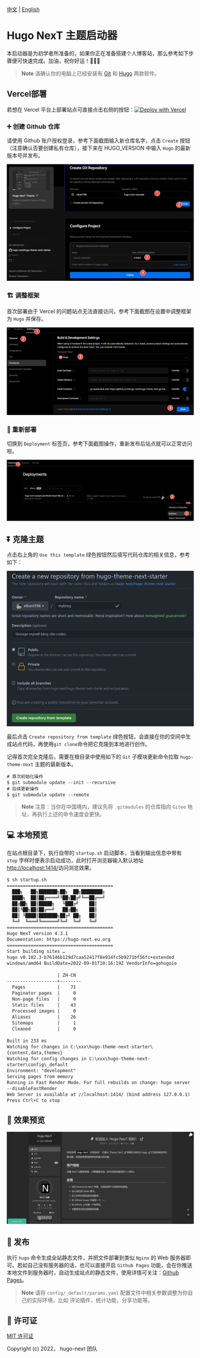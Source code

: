 [中文](#) | [English](https://github.com/hugo-next/hugo-theme-next-starter/blob/main/README.md)

# Hugo NexT 主题启动器

本启动器是为初学者所准备的，如果你正在准备搭建个人博客站，那么参考如下步骤便可快速完成。加油，祝你好运！:tada::tada::tada:

> **Note**
> 请确认你的电脑上已经安装有 [Git](https://git-scm.com/downloads) 和 [Hugo](https://github.com/gohugoio/hugo/releases/) 两款软件。


## Vercel部署

若想在 Vercel 平台上部署站点可直接点击右侧的按钮：[![Deploy with Vercel](https://vercel.com/button)](https://vercel.com/new/clone?repository-url=https%3A%2F%2Fgithub.com%2Fhugo-next%2Fhugo-theme-next-starter&env=HUGO_VERSION&envDescription=Enter%20latest%20version%20of%20Hugo%20engine.&envLink=https%3A%2F%2Fgithub.com%2Fgohugoio%2Fhugo%2Freleases%2F&project-name=my-blog&repo-name=my-blog&demo-title=Hugo%20NexT%20Theme&demo-description=Easily%20%26%20powerful%20theme%20of%20Hugo%20engine.&demo-url=https%3A%2F%2Fhugo-next.eu.org%2F&demo-image=https%3A%2F%2Fimgs.lisenhui.cn%2Fhugo-next%2Fhugo-next-demo.png&install-command=git%20submodule%20add%20https%3A%2F%2Fgithub.com%2Fhugo-next%2Fhugo-theme-next.git%20themes%2Fhugo-theme-next)

### ➕ 创建 Github 仓库

请使用 Github 账户授权登录，参考下面截图输入新仓库名字，点击 `Create` 按钮（注意确认否要创建私有仓库），接下来在 HUGO_VERSION 中输入 `Hugo` 的最新版本号并发布。

![deploy-with-vercel-01.png](/static/imgs/hugo-next/deploy-with-vercel-01.png)

### 🏗 调整框架

首次部署由于 Vercel 的问题站点无法直接访问，参考下面截图在设置中调整框架为 `Hugo` 并保存。

![deploy-with-vercel-02.png](/static/imgs/hugo-next/deploy-with-vercel-02.png)

### 🚧 重新部署

切换到 `Deployment` 标签页，参考下面截图操作，重新发布后站点就可以正常访问啦。

![deploy-with-vercel-03.png](/static/imgs/hugo-next/deploy-with-vercel-03.png)

## ⏬ 克隆主题

点击右上角的 `Use this template` 绿色按钮然后填写代码仓库的相关信息，参考如下：

![使用模板创建](/static/imgs/hugo-next/use-hugo-next-starter.png)

最后点击 `Create repository from template` 绿色按钮，会直接在你的空间中生成站点代码，再使用`git clone`命令把它克隆到本地进行创作。

记得首次完全克隆后，需要在根目录中使用如下的 `Git` 子模块更新命令拉取 `hugo-theme-next` 主题的最新版本。

```
# 首次初始化操作
$ git submodule update --init --recursive
# 后续更新操作
$ git submodule update --remote
```

> **Note**
> 注意：当你在中国境内，建议先将 `.gitmodules` 的仓库指向 `Gitee` 地址，再执行上述的命令速度会更快。

## 💻 本地预览

在站点根目录下，执行自带的 `startup.sh` 启动脚本，当看到输出信息中带有 `stop` 字样时便表示启动成功，此时打开浏览器输入默认地址[http://localhost:1414/](http://localhost:1414/)访问浏览效果。


```shell
$ sh startup.sh
========================================
  ███╗   ██╗███████╗██╗  ██╗████████╗
  ████╗  ██║██╔════╝╚██╗██╔╝╚══██╔══╝
  ██╔██╗ ██║█████╗   ╚███╔╝    ██║
  ██║╚██╗██║██╔══╝   ██╔██╗    ██║
  ██║ ╚████║███████╗██╔╝ ██╗   ██║
  ╚═╝  ╚═══╝╚══════╝╚═╝  ╚═╝   ╚═╝
========================================
Hugo NexT version 4.3.1
Documentation: https://hugo-next.eu.org
========================================
Start building sites …
hugo v0.102.3-b76146b129d7caa52417f8e914fc5b9271bf56fc+extended windows/amd64 BuildDate=2022-09-01T10:16:19Z VendorInfo=gohugoio

                   | ZH-CN
-------------------+--------
  Pages            |    71
  Paginator pages  |     0
  Non-page files   |     0
  Static files     |    43
  Processed images |     0
  Aliases          |    26
  Sitemaps         |     1
  Cleaned          |     0

Built in 233 ms
Watching for changes in C:\xxx\hugo-theme-next-starter\{content,data,themes}
Watching for config changes in C:\xxx\hugo-theme-next-starter\config\_default
Environment: "development"
Serving pages from memory
Running in Fast Render Mode. For full rebuilds on change: hugo server --disableFastRender
Web Server is available at //localhost:1414/ (bind address 127.0.0.1)
Press Ctrl+C to stop
```

## 🎨 效果预览

![Hugo NexT Demo](/static/imgs/hugo-next/hugo-next-demo.png)

## 🎉 发布

执行 `hugo` 命令生成全站静态文件，并把文件部署到类似 `Nginx` 的 Web 服务器即可。若如自己没有服务器的话，也可以直接开启 `Github Pages` 功能，会在你推送本地文件到服务器时，自动生成站点的静态文件，使用详情可关注：[Github Pages](https://pages.github.com/)。

> **Note**
> 请将 `config/_default/params.yaml` 配置文件中相关参数调整为你自己的实际环境，比如 评论插件，统计功能，分享功能等。

## 📜 许可证

[MIT 许可证](LICENSE)

Copyright (c) 2022， hugo-next 团队
